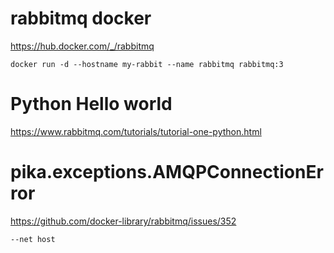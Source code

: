 # rabbitmq docker #

https://hub.docker.com/_/rabbitmq

```
docker run -d --hostname my-rabbit --name rabbitmq rabbitmq:3
```

# Python Hello world #

https://www.rabbitmq.com/tutorials/tutorial-one-python.html


# pika.exceptions.AMQPConnectionError #

https://github.com/docker-library/rabbitmq/issues/352

```
--net host
```
